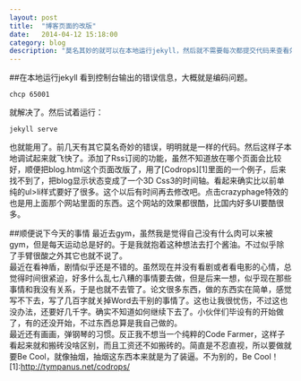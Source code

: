 ```yaml
---
layout: post
title:  "博客页面的改版"
date:   2014-04-12 15:18:00
category: blog
description: "莫名其妙的就可以在本地运行jekyll，然后就不需要每次都提交代码来查看效果了，确实方便了很多。这让我十分欣慰，现在写代码就是隔两天，突然就可以运行了，实在是不知道怎么说。"
---
```

##在本地运行jekyll
看到控制台输出的错误信息，大概就是编码问题。    

	chcp 65001    
就解决了。然后试着运行： 
   
	jekyll serve    
也就能用了。前几天有其它莫名奇妙的错误，明明就是一样的代码。然后这样子本地调试起来就飞快了。添加了Rss订阅的功能，虽然不知道放在哪个页面会比较好，顺便把blog.html这个页面改版了，用了[Codrops][1]里面的一个例子，后来找不到了，把blog显示状态变成了一个3D Css3的时间轴。看起来确实比以前单纯的ul>li样式要好了很多。这个以后有时间再去修改吧。点击crazyphage特效的也是用上面那个网站里面的东西。这个网站的效果都很酷，比国内好多UI要酷很多。    

##顺便说下今天的事情
最近去gym，虽然我是觉得自己没有什么肉可以来被gym，但是每天运动总是好的。于是我就抱着这种想法去打个酱油。不过似乎除了手臂很酸之外其它也就不说了。    
最近在看神盾，剧情似乎还是不错的。虽然现在并没有看剧或者看电影的心情，总觉得时间很紧迫，好多什么乱七八糟的事情要去做，但是后来一想，似乎现在那些事情和我没有关系，于是也就不去管了。论文很多东西，做的东西实在简单，感觉写不下去，写了几百字就关掉Word去干别的事情了。这也让我很忧伤，不过这也没办法，还要好几千字。确实不知道如何继续下去了。小伙伴们毕设有的开始做了，有的还没开始，不过东西总算是我自己做的。    
最近还有画画，弹钢琴的习惯。反正我不想当一个纯粹的Code Farmer，这样子看起来就和搬砖没啥区别，而且工资还不如搬砖的。简直是不忍直视，所以要做就要Be Cool，就像抽烟，抽烟这东西本来就是为了装逼。不为别的，Be Cool！
[1]:http://tympanus.net/codrops/
